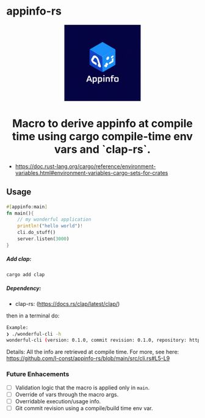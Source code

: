 # appinfo-rs

<p align="center">
    <img width="200" alt="Alacritty Logo" src="https://github.com/l-const/appinfo-rs/blob/main/appinfo-logo.png">
</p>

<h1 align="center">Macro to derive appinfo at compile time using cargo compile-time env vars and `clap-rs`.
</h1>


* https://doc.rust-lang.org/cargo/reference/environment-variables.html#environment-variables-cargo-sets-for-crates

## Usage

```rust
#[appinfo:main]
fn main(){
    // my wonderful application
    println!("hello world")!
    cli.do_stuff()
    server.listen(3000)
}
```

##### Add clap:
```bash
cargo add clap
```
##### Dependency:
* clap-rs: (https://docs.rs/clap/latest/clap/)

then in a terminal do:

```bash
Example:
❯ ./wonderful-cli -h
wonderful-cli (version: 0.1.0, commit revision: 0.1.0, repository: https://github.com/l-const/wonderful-cli) - A cli app that utilises the appinfo macro.
```


Details: All the info are retrieved at compile time. 
For more, see here: https://github.com/l-const/appinfo-rs/blob/main/src/cli.rs#L5-L9

### Future Enhacements

- [ ] Validation logic that the macro is applied only in `main`.
- [ ] Override of vars through the macro args.
- [ ] Overridable execution/usage info.
- [ ] Git commit revision using a compile/build time env var.
